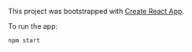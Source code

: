 This project was bootstrapped with [Create React App](https://github.com/facebookincubator/create-react-app).


To run the app: 
```bash
npm start
```
